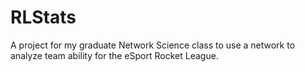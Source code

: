 # RLStats
A project for my graduate Network Science class to use a network to analyze team ability for the eSport Rocket League.
